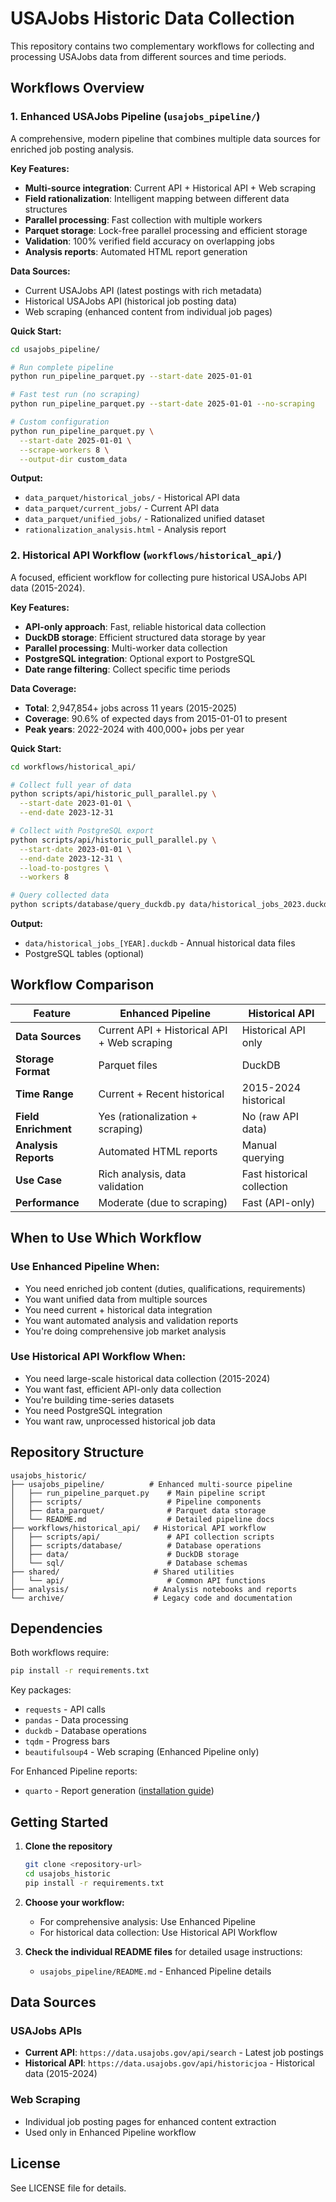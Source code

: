 # USAJobs Historic Data Collection

This repository contains two complementary workflows for collecting and processing USAJobs data from different sources and time periods.

## Workflows Overview

### 1. Enhanced USAJobs Pipeline (`usajobs_pipeline/`)

A comprehensive, modern pipeline that combines multiple data sources for enriched job posting analysis.

**Key Features:**
- **Multi-source integration**: Current API + Historical API + Web scraping
- **Field rationalization**: Intelligent mapping between different data structures  
- **Parallel processing**: Fast collection with multiple workers
- **Parquet storage**: Lock-free parallel processing and efficient storage
- **Validation**: 100% verified field accuracy on overlapping jobs
- **Analysis reports**: Automated HTML report generation

**Data Sources:**
- Current USAJobs API (latest postings with rich metadata)
- Historical USAJobs API (historical job posting data)
- Web scraping (enhanced content from individual job pages)

**Quick Start:**
```bash
cd usajobs_pipeline/

# Run complete pipeline
python run_pipeline_parquet.py --start-date 2025-01-01

# Fast test run (no scraping)
python run_pipeline_parquet.py --start-date 2025-01-01 --no-scraping

# Custom configuration
python run_pipeline_parquet.py \
  --start-date 2025-01-01 \
  --scrape-workers 8 \
  --output-dir custom_data
```

**Output:**
- `data_parquet/historical_jobs/` - Historical API data
- `data_parquet/current_jobs/` - Current API data  
- `data_parquet/unified_jobs/` - Rationalized unified dataset
- `rationalization_analysis.html` - Analysis report

### 2. Historical API Workflow (`workflows/historical_api/`)

A focused, efficient workflow for collecting pure historical USAJobs API data (2015-2024).

**Key Features:**
- **API-only approach**: Fast, reliable historical data collection
- **DuckDB storage**: Efficient structured data storage by year
- **Parallel processing**: Multi-worker data collection
- **PostgreSQL integration**: Optional export to PostgreSQL
- **Date range filtering**: Collect specific time periods

**Data Coverage:**
- **Total**: 2,947,854+ jobs across 11 years (2015-2025)
- **Coverage**: 90.6% of expected days from 2015-01-01 to present
- **Peak years**: 2022-2024 with 400,000+ jobs per year

**Quick Start:**
```bash
cd workflows/historical_api/

# Collect full year of data
python scripts/api/historic_pull_parallel.py \
  --start-date 2023-01-01 \
  --end-date 2023-12-31

# Collect with PostgreSQL export
python scripts/api/historic_pull_parallel.py \
  --start-date 2023-01-01 \
  --end-date 2023-12-31 \
  --load-to-postgres \
  --workers 8

# Query collected data
python scripts/database/query_duckdb.py data/historical_jobs_2023.duckdb
```

**Output:**
- `data/historical_jobs_[YEAR].duckdb` - Annual historical data files
- PostgreSQL tables (optional)

## Workflow Comparison

| Feature | Enhanced Pipeline | Historical API |
|---------|------------------|----------------|
| **Data Sources** | Current API + Historical API + Web scraping | Historical API only |
| **Storage Format** | Parquet files | DuckDB |
| **Time Range** | Current + Recent historical | 2015-2024 historical |
| **Field Enrichment** | Yes (rationalization + scraping) | No (raw API data) |
| **Analysis Reports** | Automated HTML reports | Manual querying |
| **Use Case** | Rich analysis, data validation | Fast historical collection |
| **Performance** | Moderate (due to scraping) | Fast (API-only) |

## When to Use Which Workflow

### Use Enhanced Pipeline When:
- You need enriched job content (duties, qualifications, requirements)
- You want unified data from multiple sources
- You need current + historical data integration
- You want automated analysis and validation reports
- You're doing comprehensive job market analysis

### Use Historical API Workflow When:
- You need large-scale historical data collection (2015-2024)
- You want fast, efficient API-only data collection
- You're building time-series datasets
- You need PostgreSQL integration
- You want raw, unprocessed historical job data

## Repository Structure

```
usajobs_historic/
├── usajobs_pipeline/          # Enhanced multi-source pipeline
│   ├── run_pipeline_parquet.py    # Main pipeline script
│   ├── scripts/                   # Pipeline components
│   ├── data_parquet/              # Parquet data storage
│   └── README.md                  # Detailed pipeline docs
├── workflows/historical_api/   # Historical API workflow
│   ├── scripts/api/               # API collection scripts
│   ├── scripts/database/          # Database operations
│   ├── data/                      # DuckDB storage
│   └── sql/                       # Database schemas
├── shared/                     # Shared utilities
│   └── api/                       # Common API functions
├── analysis/                   # Analysis notebooks and reports
└── archive/                    # Legacy code and documentation
```

## Dependencies

Both workflows require:
```bash
pip install -r requirements.txt
```

Key packages:
- `requests` - API calls
- `pandas` - Data processing  
- `duckdb` - Database operations
- `tqdm` - Progress bars
- `beautifulsoup4` - Web scraping (Enhanced Pipeline only)

For Enhanced Pipeline reports:
- `quarto` - Report generation ([installation guide](https://quarto.org/docs/get-started/))

## Getting Started

1. **Clone the repository**
   ```bash
   git clone <repository-url>
   cd usajobs_historic
   pip install -r requirements.txt
   ```

2. **Choose your workflow:**
   - For comprehensive analysis: Use Enhanced Pipeline
   - For historical data collection: Use Historical API Workflow

3. **Check the individual README files** for detailed usage instructions:
   - `usajobs_pipeline/README.md` - Enhanced Pipeline details

## Data Sources

### USAJobs APIs
- **Current API**: `https://data.usajobs.gov/api/search` - Latest job postings
- **Historical API**: `https://data.usajobs.gov/api/historicjoa` - Historical data (2015-2024)

### Web Scraping
- Individual job posting pages for enhanced content extraction
- Used only in Enhanced Pipeline workflow

## License

See LICENSE file for details.